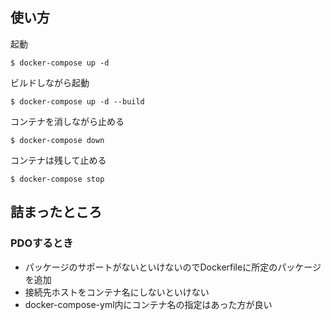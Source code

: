 ## 使い方


起動
```shell
$ docker-compose up -d 
```


ビルドしながら起動
```
$ docker-compose up -d --build
```

コンテナを消しながら止める
```shell
$ docker-compose down
```

コンテナは残して止める
```shell
$ docker-compose stop
```

## 詰まったところ

### PDOするとき

- パッケージのサポートがないといけないのでDockerfileに所定のパッケージを追加
- 接続先ホストをコンテナ名にしないといけない
- docker-compose-yml内にコンテナ名の指定はあった方が良い


